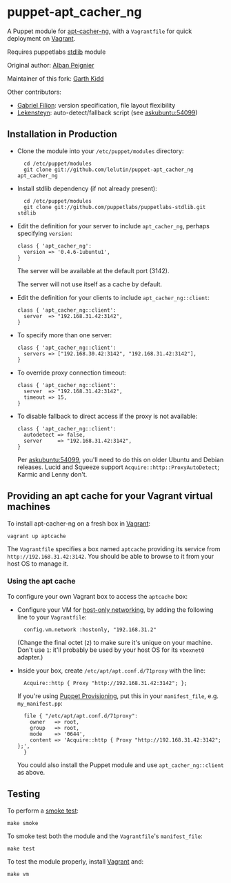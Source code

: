 # puppet-apt_cacher_ng

A Puppet module for [apt-cacher-ng], with a `Vagrantfile` for quick
deployment on [Vagrant].

Requires puppetlabs [stdlib] module

Original author: [Alban Peignier]

Maintainer of this fork: [Garth Kidd]

Other contributors:

* [Gabriel Filion]: version specification, file layout flexibility
* [Lekensteyn]: auto-detect/fallback script (see [askubuntu:54099])

## Installation in Production

* Clone the module into your `/etc/puppet/modules` directory:

        cd /etc/puppet/modules
        git clone git://github.com/lelutin/puppet-apt_cacher_ng apt_cacher_ng

* Install stdlib dependency (if not already present):
        
        cd /etc/puppet/modules
        git clone git://github.com/puppetlabs/puppetlabs-stdlib.git stdlib

* Edit the definition for your server to include `apt_cacher_ng`, perhaps
  specifying `version`:

    ```puppet
    class { 'apt_cacher_ng':
      version => '0.4.6-1ubuntu1',
    }
    ```

    The server will be available at the default port (3142).

    The server will not use itself as a cache by default.

* Edit the definition for your clients to include `apt_cacher_ng::client`:

    ```puppet
    class { 'apt_cacher_ng::client':
      server  => "192.168.31.42:3142",
    }
    ```

* To specify more than one server:

    ```puppet
    class { 'apt_cacher_ng::client':
      servers => ["192.168.30.42:3142", "192.168.31.42:3142"],
    }
    ```

* To override proxy connection timeout:

    ```puppet
    class { 'apt_cacher_ng::client':
      server  => "192.168.31.42:3142",
      timeout => 15,
    }
    ```

* To disable fallback to direct access if the proxy is not available:

    ```puppet
    class { 'apt_cacher_ng::client':
      autodetect => false,
      server     => "192.168.31.42:3142",
    }
    ```

    Per [askubuntu:54099], you'll need to do this on older Ubuntu and Debian
    releases. Lucid and Squeeze support `Acquire::http::ProxyAutoDetect`;
    Karmic and Lenny don't.

## Providing an apt cache for your Vagrant virtual machines

To install apt-cacher-ng on a fresh box in [Vagrant]:

    vagrant up aptcache

The `Vagrantfile` specifies a box named `aptcache` providing its service
from `http://192.168.31.42:3142`. You should be able to browse to it from
your host OS to manage it.

### Using the apt cache

To configure your own Vagrant box to access the `aptcache` box:

* Configure your VM for [host-only networking], by adding the following line
  to your `Vagrantfile`:

        config.vm.network :hostonly, "192.168.31.2"

    (Change the final octet (`2`) to make sure it's unique on your machine. 
    Don't use `1`: it'll probably be used by your host OS for its `vboxnet0`
    adapter.)

* Inside your box, create `/etc/apt/apt.conf.d/71proxy` with the line:

        Acquire::http { Proxy "http://192.168.31.42:3142"; };

    If you're using [Puppet Provisioning], put this in your `manifest_file`, 
    e.g. `my_manifest.pp`:

        file { "/etc/apt/apt.conf.d/71proxy": 
          owner   => root,
          group   => root,
          mode    => '0644',
          content => 'Acquire::http { Proxy "http://192.168.31.42:3142"; };',
        }

    You could also install the Puppet module and use `apt_cacher_ng::client`
    as above.

## Testing

To perform a [smoke test]: 

    make smoke

To smoke test both the module and the `Vagrantfile`'s `manifest_file`:

    make test

To test the module properly, install [Vagrant] and:

    make vm

[apt-cacher-ng]: http://www.unix-ag.uni-kl.de/~bloch/acng/
[smoke test]: http://docs.puppetlabs.com/guides/tests_smoke.htm
[stdlib]: https://github.com/puppetlabs/puppetlabs-stdlib
[Alban Peignier]: https://github.com/albanpeignier
[Garth Kidd]: https://github.com/garthk
[Gabriel Filion]: https://github.com/lelutin
[Lekensteyn]: http://www.lekensteyn.nl/
[Vagrant]: http://vagrantup.com/
[host-only networking]: http://vagrantup.com/docs/host_only_networking.html
[askubuntu:54099]: http://askubuntu.com/a/54099
[Puppet Provisioning]: http://vagrantup.com/docs/provisioners/puppet.html
